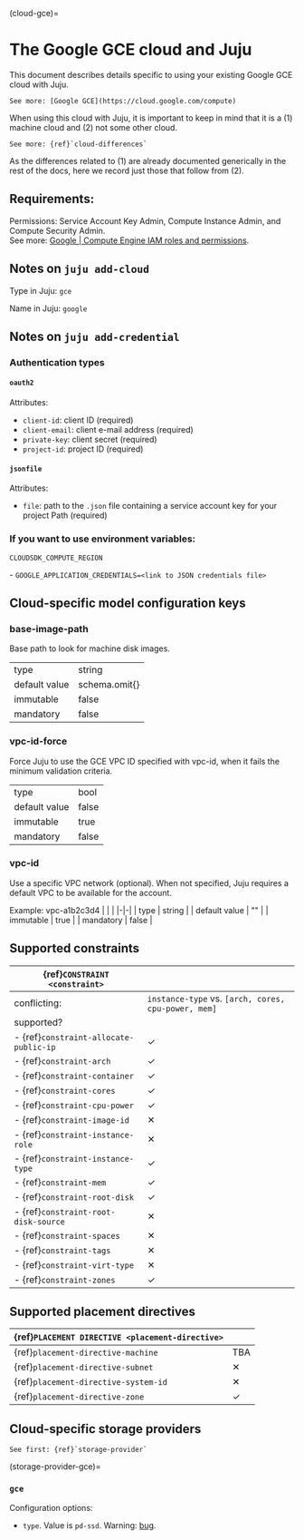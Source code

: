 (cloud-gce)=
# The Google GCE cloud and Juju

This document describes details specific to using your existing Google GCE cloud with Juju.

```{ibnote}
See more: [Google GCE](https://cloud.google.com/compute)
```

When using this cloud with Juju, it is important to keep in mind that it is a (1) machine cloud and (2) not some other cloud.

```{ibnote}
See more: {ref}`cloud-differences`
```

As the differences related to (1) are already documented generically in the rest of the docs, here we record just those that follow from (2).

## Requirements:

Permissions: Service Account Key Admin, Compute Instance Admin, and Compute Security Admin. <br> See more: [Google \| Compute Engine IAM roles and permissions](https://cloud.google.com/compute/docs/access/iam).

## Notes on `juju add-cloud`

Type in Juju: `gce`

Name in Juju: `google`

## Notes on `juju add-credential`

### Authentication types

#### `oauth2`
Attributes:
- `client-id`: client ID (required)
- `client-email`: client e-mail address (required)
- `private-key`: client secret (required)
- `project-id`: project ID (required)

#### `jsonfile`
Attributes:
- `file`: path to the `.json` file containing a service account key for your project
Path (required)

### If you want to use environment variables:

`CLOUDSDK_COMPUTE_REGION` <p> - `GOOGLE_APPLICATION_CREDENTIALS=<link to JSON credentials file>`

<!--
## Notes on `juju bootstrap`
-->

## Cloud-specific model configuration keys


### base-image-path
Base path to look for machine disk images.

|               |               |
|---------------|---------------|
| type          | string        |
| default value | schema.omit{} |
| immutable     | false         |
| mandatory     | false         |

### vpc-id-force
Force Juju to use the GCE VPC ID specified with vpc-id, when it fails the minimum validation criteria.

| | |
|-|-|
| type | bool |
| default value | false |
| immutable | true |
| mandatory | false |

### vpc-id
Use a specific VPC network (optional). When not specified, Juju requires a default VPC to be available for the account.

Example: vpc-a1b2c3d4
| | |
|-|-|
| type | string |
| default value | "" |
| immutable | true |
| mandatory | false |



## Supported constraints

| {ref}`CONSTRAINT <constraint>`         |                                                     |
|----------------------------------------|-----------------------------------------------------|
| conflicting:                           | `instance-type` vs. `[arch, cores, cpu-power, mem]` |
| supported?                             |                                                     |
| - {ref}`constraint-allocate-public-ip` | &#10003;                                            |
| - {ref}`constraint-arch`               | &#10003;                                            |
| - {ref}`constraint-container`          | &#10003;                                            |
| - {ref}`constraint-cores`              | &#10003;                                            |
| - {ref}`constraint-cpu-power`          | &#10003;                                            |
| - {ref}`constraint-image-id`           | &#10005;                                            |
| - {ref}`constraint-instance-role`      | &#10005;                                            |
| - {ref}`constraint-instance-type`      | &#10003;                                            |
| - {ref}`constraint-mem`                | &#10003;                                            |
| - {ref}`constraint-root-disk`          | &#10003;                                            |
| - {ref}`constraint-root-disk-source`   | &#10005;                                            |
| - {ref}`constraint-spaces`             | &#10005;                                            |
| - {ref}`constraint-tags`               | &#10005;                                            |
| - {ref}`constraint-virt-type`          | &#10005;                                            |
| - {ref}`constraint-zones`              | &#10003;                                            |

## Supported placement directives

| {ref}`PLACEMENT DIRECTIVE <placement-directive>` |          |
|--------------------------------------------------|----------|
| {ref}`placement-directive-machine`               | TBA      |
| {ref}`placement-directive-subnet`                | &#10005; |
| {ref}`placement-directive-system-id`             | &#10005; |
| {ref}`placement-directive-zone`                  | &#10003; |

## Cloud-specific storage providers

```{ibnote}
See first: {ref}`storage-provider`
```

(storage-provider-gce)=
### `gce`

Configuration options:

- `type`. Value is `pd-ssd`. Warning: [bug](https://github.com/juju/juju/issues/20349).